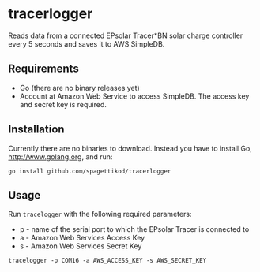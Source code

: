 # tracerlogger
Reads data from a connected EPsolar Tracer*BN solar charge controller every 5 seconds and saves it to AWS SimpleDB.

## Requirements
* Go (there are no binary releases yet)
* Account at Amazon Web Service to access SimpleDB. The access key and secret key is required.

## Installation
Currently there are no binaries to download. Instead you have to install Go,
http://www.golang.org, and run:
```
go install github.com/spagettikod/tracerlogger
```

## Usage
Run `tracelogger` with the following required parameters:
* p - name of the serial port to which the EPsolar Tracer is connected to
* a - Amazon Web Services Access Key
* s - Amazon Web Services Secret Key

```
tracelogger -p COM16 -a AWS_ACCESS_KEY -s AWS_SECRET_KEY
```
